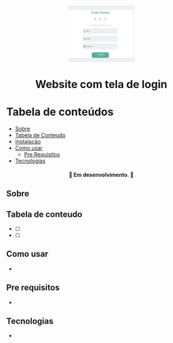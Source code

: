 <p align="center">
  <a href="https://unform.dev">
    <img src="img/Logo.png" height="150" width="175" alt="Unform" />
  </a>
</p>
<h1 align="center">Website com tela de login</h1> 

<p align="center"></p>

Tabela de conteúdos
=================
<!--ts-->
   * [Sobre](#Sobre)
   * [Tabela de Conteudo](#tabela-de-conteudo)
   * [Instalação](#instalacao)
   * [Como usar](#como-usar)
      * [Pre Requisitos](#pre-requisitos)
   * [Tecnologias](#tecnologias)
<!--te-->

<h4 align="center"> 
	🚧  Em desenvolvimento.  🚧
</h4>

## Sobre

 

## Tabela de conteudo

- [ ] 
- [ ] 

## Como usar

  -

## Pre requisitos

-

## Tecnologias

-